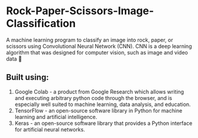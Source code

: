# Rock-Paper-Scissors-Image-Classification
A machine learning program to classify an image into rock, paper, or scissors using Convolutional Neural Network (CNN). CNN is a deep learning algorithm that was designed for computer vision, such as image and video data 🤖

## Built using:
1. Google Colab - a product from Google Research which allows writing and executing arbitrary python code through the browser, and is especially well suited to machine learning, data analysis, and education.
2. TensorFlow - an open-source software library in Python for machine learning and artificial intelligence.
3. Keras - an open-source software library that provides a Python interface for artificial neural networks.
